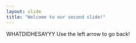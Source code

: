 ```yaml
---
layout: slide
title: "Welcome to our second slide!"
---
```

WHATDIDHESAYYY
Use the left arrow to go back!
